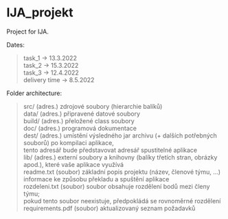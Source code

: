 # IJA_projekt
Project for IJA. 

Dates:  
>	task_1 -> 13.3.2022  
>	task_2 -> 15.3.2022  
>	task_3 -> 12.4.2022  
>	delivery time -> 8.5.2022

Folder architecture:  

> src/             (adres.) zdrojové soubory (hierarchie balíků)  
> data/            (adres.) připravené datové soubory  
> build/           (adres.) přeložené class soubory  
> doc/             (adres.) programová dokumentace  
> dest/            (adres.) umístění výsledného jar archivu (+ dalších potřebných souborů) po kompilaci aplikace,   
                           tento adresář bude představovat adresář spustitelné aplikace  
> lib/             (adres.) externí soubory a knihovny (balíky třetích stran, obrázky apod.), které vaše aplikace využívá  
> readme.txt       (soubor) základní popis projektu (název, členové týmu, ...)  
                           informace ke způsobu překladu a spuštění aplikace  
> rozdeleni.txt    (soubor) soubor obsahuje rozdělení bodů mezi členy týmu;   
                           pokud tento soubor neexistuje, předpokládá se rovnoměrné rozdělení  
> requirements.pdf (soubor) aktualizovaný seznam požadavků  

